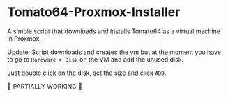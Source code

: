 # Tomato64-Proxmox-Installer
A simple script that downloads and installs Tomato64 as a virtual machine in Proxmox.

Update: Script downloads and creates the vm but at the moment you have to go to `Hardware > Disk` on the VM and add the unused disk.

Just double click on the disk, set the size and click `ADD`.

🚧 PARTIALLY WORKING 🚧
